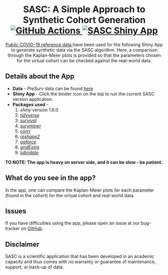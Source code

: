 <h1 align="center">
  <br>
    SASC:  A Simple Approach to Synthetic Cohort Generation
    <br>
   <a href="https://github.com/Fraunhofer-ITMP/SASC/actions/workflows/repo2docker.yml">
    <img src="https://github.com/Fraunhofer-ITMP/SASC/workflows/repo2docker/badge.svg"
         alt="GitHub Actions">
  </a>
  <a href="https://mybinder.org/v2/gh/Fraunhofer-ITMP/SASC/main?urlpath=shiny/">
    <img src="https://mybinder.org/badge_logo.svg" alt="SASC Shiny App">
  </a>
  <br>
</h1>

<p align="center">
<a href="https://github.com/HAIRLAB/Pre_Surv_COVID_19/tree/master/data"> Public COVID-19 reference data </a> have been used for the following Shiny App to generate synthetic data via the SASC algorithm. Here, a comparison through the Kaplan-Meier plots is provided so that the parameters chosen for the virtual cohort can be checked against the real-world data.
</p>


## Details about the App
- **Data** - *PreSurv* data can be found [here](https://github.com/HAIRLAB/Pre_Surv_COVID_19/tree/master/data)
- **Shiny App** - Click the binder icon on the top to run the current SASC version application.
- **Packages used** - 
    1. *shiny* version 1.6.0
    2. [*tidyverse*](https://doi.org/10.21105/joss.01686)
    3. [*survival*](https://github.com/therneau/survival)
    4. [*survminer*](https://github.com/kassambara/survminer/)
    5. [*corrr*](https://github.com/tidymodels/corrr)
    6. [*reshape2*](https://github.com/hadley/reshape)
    7. [*ggforce*](https://github.com/thomasp85/ggforce)
    8. [*gridExtra*](https://cran.r-project.org/web/packages/gridExtra/index.html)
    9. [*lubridate*](https://github.com/tidyverse/lubridate) 

<b>TO NOTE: The app is heavy on server side, and it can be slow - be patient.</b> 

## What do you see in the app?
In the app, one can compare the Kaplan-Meier plots for each parameter (found in the cohort) for the virtual cohort and real-world data


## Issues
If you have difficulties using the app, please open an issue at our bug-tracker on [GitHub](https://github.com/Fraunhofer-ITMP/SASC/issues).


## Disclaimer
SASC is a scientific application that has been developed in an academic capacity and thus comes with no warranty or guarantee of maintenance, support, or back-up of data.
